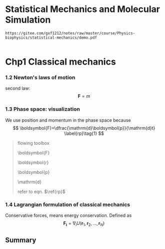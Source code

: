 # Statistical Mechanics and Molecular Simulation





```pdf
https://gitee.com/gxf1212/notes/raw/master/course/Physics-biophysics/statistical-mechanics/demo.pdf
```





```pdf

```









# Chp1 Classical mechanics

### 1.2 Newton's laws of motion

second law:
$$
\boldsymbol{F}=m
$$




### 1.3 Phase space: visualization

We use position and momentum in the phase space because
$$
\boldsymbol{F}=\dfrac{\mathrm{d}\boldsymbol{p}}{\mathrm{d}t} \label{rp}\tag{1}
$$






> flowing toolbox
>
> \boldsymbol{F}
>
> \boldsymbol{r}
>
> \boldsymbol{p}
>
> \mathrm{d}
>
> refer to eqn. $\ref{rp}$



### 1.4 Lagrangian formulation of classical mechanics

Conservative forces, means energy conservation. Defined as
$$
\boldsymbol{F_i}=\nabla_iU(\boldsymbol{r}_1,\boldsymbol{r}_2,\dots,\boldsymbol{r}_N)
$$












## Summary
